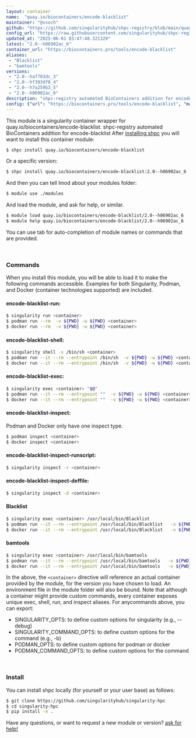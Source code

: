 ```yaml
---
layout: container
name:  "quay.io/biocontainers/encode-blacklist"
maintainer: "@vsoch"
github: "https://github.com/singularityhub/shpc-registry/blob/main/quay.io/biocontainers/encode-blacklist/container.yaml"
config_url: "https://raw.githubusercontent.com/singularityhub/shpc-registry/main/quay.io/biocontainers/encode-blacklist/container.yaml"
updated_at: "2025-06-01 03:47:48.321329"
latest: "2.0--h06902ac_6"
container_url: "https://biocontainers.pro/tools/encode-blacklist"
aliases:
 - "Blacklist"
 - "bamtools"
versions:
 - "2.0--ha7703dc_3"
 - "2.0--hf393df8_4"
 - "2.0--h7a259b3_5"
 - "2.0--h06902ac_6"
description: "shpc-registry automated BioContainers addition for encode-blacklist"
config: {"url": "https://biocontainers.pro/tools/encode-blacklist", "maintainer": "@vsoch", "description": "shpc-registry automated BioContainers addition for encode-blacklist", "latest": {"2.0--h06902ac_6": "sha256:061e0b96e9e588ecb67169c7b434b536f1764f06fe6c88563411123714d5f55f"}, "tags": {"2.0--ha7703dc_3": "sha256:adc639d3f09c500df9b82edf3f7f1f7ec636d84c7259036757a5625334323a45", "2.0--hf393df8_4": "sha256:417fe57ca178257398981453e4d21f17c466b5c2e2cde47796b7ed232706684d", "2.0--h7a259b3_5": "sha256:92d085211ffd760ed49948249122b1444c0e32c18f0fc30aeb93baeccba47927", "2.0--h06902ac_6": "sha256:061e0b96e9e588ecb67169c7b434b536f1764f06fe6c88563411123714d5f55f"}, "docker": "quay.io/biocontainers/encode-blacklist", "aliases": {"Blacklist": "/usr/local/bin/Blacklist", "bamtools": "/usr/local/bin/bamtools"}}
---
```


This module is a singularity container wrapper for quay.io/biocontainers/encode-blacklist.
shpc-registry automated BioContainers addition for encode-blacklist
After [installing shpc](#install) you will want to install this container module:


```bash
$ shpc install quay.io/biocontainers/encode-blacklist
```

Or a specific version:

```bash
$ shpc install quay.io/biocontainers/encode-blacklist:2.0--h06902ac_6
```

And then you can tell lmod about your modules folder:

```bash
$ module use ./modules
```

And load the module, and ask for help, or similar.

```bash
$ module load quay.io/biocontainers/encode-blacklist/2.0--h06902ac_6
$ module help quay.io/biocontainers/encode-blacklist/2.0--h06902ac_6
```

You can use tab for auto-completion of module names or commands that are provided.

<br>

### Commands

When you install this module, you will be able to load it to make the following commands accessible.
Examples for both Singularity, Podman, and Docker (container technologies supported) are included.

#### encode-blacklist-run:

```bash
$ singularity run <container>
$ podman run --rm  -v ${PWD} -w ${PWD} <container>
$ docker run --rm  -v ${PWD} -w ${PWD} <container>
```

#### encode-blacklist-shell:

```bash
$ singularity shell -s /bin/sh <container>
$ podman run --it --rm --entrypoint /bin/sh  -v ${PWD} -w ${PWD} <container>
$ docker run --it --rm --entrypoint /bin/sh  -v ${PWD} -w ${PWD} <container>
```

#### encode-blacklist-exec:

```bash
$ singularity exec <container> "$@"
$ podman run --it --rm --entrypoint ""  -v ${PWD} -w ${PWD} <container> "$@"
$ docker run --it --rm --entrypoint ""  -v ${PWD} -w ${PWD} <container> "$@"
```

#### encode-blacklist-inspect:

Podman and Docker only have one inspect type.

```bash
$ podman inspect <container>
$ docker inspect <container>
```

#### encode-blacklist-inspect-runscript:

```bash
$ singularity inspect -r <container>
```

#### encode-blacklist-inspect-deffile:

```bash
$ singularity inspect -d <container>
```


#### Blacklist

```bash
$ singularity exec <container> /usr/local/bin/Blacklist
$ podman run --it --rm --entrypoint /usr/local/bin/Blacklist   -v ${PWD} -w ${PWD} <container> -c " $@"
$ docker run --it --rm --entrypoint /usr/local/bin/Blacklist   -v ${PWD} -w ${PWD} <container> -c " $@"
```


#### bamtools

```bash
$ singularity exec <container> /usr/local/bin/bamtools
$ podman run --it --rm --entrypoint /usr/local/bin/bamtools   -v ${PWD} -w ${PWD} <container> -c " $@"
$ docker run --it --rm --entrypoint /usr/local/bin/bamtools   -v ${PWD} -w ${PWD} <container> -c " $@"
```



In the above, the `<container>` directive will reference an actual container provided
by the module, for the version you have chosen to load. An environment file in the
module folder will also be bound. Note that although a container
might provide custom commands, every container exposes unique exec, shell, run, and
inspect aliases. For anycommands above, you can export:

 - SINGULARITY_OPTS: to define custom options for singularity (e.g., --debug)
 - SINGULARITY_COMMAND_OPTS: to define custom options for the command (e.g., -b)
 - PODMAN_OPTS: to define custom options for podman or docker
 - PODMAN_COMMAND_OPTS: to define custom options for the command

<br>

### Install

You can install shpc locally (for yourself or your user base) as follows:

```bash
$ git clone https://github.com/singularityhub/singularity-hpc
$ cd singularity-hpc
$ pip install -e .
```

Have any questions, or want to request a new module or version? [ask for help!](https://github.com/singularityhub/singularity-hpc/issues)